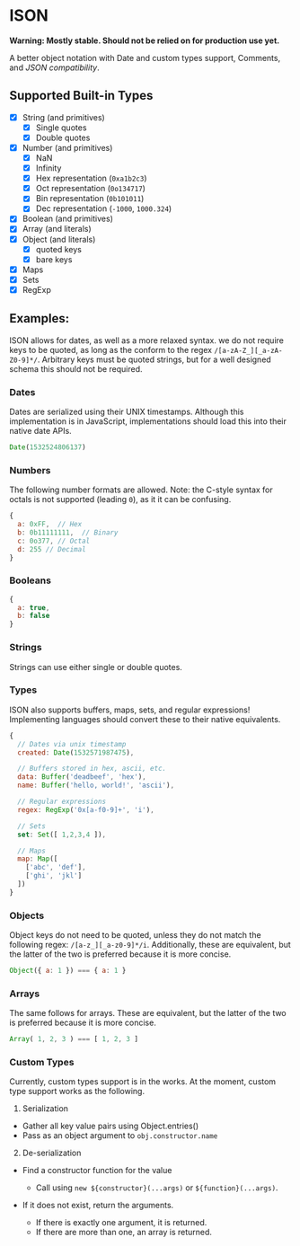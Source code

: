 # ISON

**Warning: Mostly stable. Should not be relied on for production use yet.**

A better object notation with Date and custom types support, Comments, and _JSON compatibility_.

## Supported Built-in Types
- [x] String (and primitives)
  - [x] Single quotes
  - [x] Double quotes
- [x] Number (and primitives)
  - [x] NaN
  - [x] Infinity
  - [x] Hex representation (`0xa1b2c3`)
  - [x] Oct representation (`0o134717`)
  - [x] Bin representation (`0b101011`)
  - [x] Dec representation (`-1000`, `1000.324`)
- [x] Boolean (and primitives)
- [x] Array (and literals)
- [x] Object (and literals)
  - [x] quoted keys
  - [x] bare keys
- [x] Maps
- [x] Sets
- [x] RegExp

## Examples:

ISON allows for dates, as well as a more relaxed syntax. we do not require keys to be quoted, as long as the conform to the regex `/[a-zA-Z_][_a-zA-Z0-9]*/`. Arbitrary keys must be quoted strings, but for a well designed schema this should not be required.


### Dates
Dates are serialized using their UNIX timestamps. Although this implementation is in JavaScript, implementations should load this into their native date APIs.

```js
Date(1532524806137)
```

### Numbers
The following number formats are allowed. Note: the C-style syntax for octals is not supported (leading `0`), as it it can be confusing.

```js
{
  a: 0xFF,  // Hex
  b: 0b11111111,  // Binary
  c: 0o377, // Octal
  d: 255 // Decimal
}
```

### Booleans

```js
{
  a: true,
  b: false
}
```

### Strings
Strings can use either single or double quotes.

### Types

ISON also supports buffers, maps, sets, and regular expressions! Implementing languages should convert these to their native equivalents.

```js
{
  // Dates via unix timestamp
  created: Date(1532571987475),

  // Buffers stored in hex, ascii, etc.
  data: Buffer('deadbeef', 'hex'),
  name: Buffer('hello, world!', 'ascii'),

  // Regular expressions
  regex: RegExp('0x[a-f0-9]+', 'i'),

  // Sets
  set: Set([ 1,2,3,4 ]),

  // Maps
  map: Map([
    ['abc', 'def'],
    ['ghi', 'jkl']
  ])
}
```

### Objects
Object keys do not need to be quoted, unless they do not match the following regex: `/[a-z_][_a-z0-9]*/i`. Additionally, these are equivalent, but the latter of the two is preferred because it is more concise.

```js
Object({ a: 1 }) === { a: 1 }
```

### Arrays
The same follows for arrays. These are equivalent, but the latter of the two is preferred because it is more concise.
```js
Array( 1, 2, 3 ) === [ 1, 2, 3 ]
```

### Custom Types
Currently, custom types support is in the works. At the moment, custom type support works as the following.

1. Serialization
  - Gather all key value pairs using Object.entries()
  - Pass as an object argument to `obj.constructor.name`

2. De-serialization
  - Find a constructor function for the value
    - Call using `new ${constructor}(...args)` or `${function}(...args)`.

  - If it does not exist, return the arguments.
    - If there is exactly one argument, it is returned.
    - If there are more than one, an array is returned.